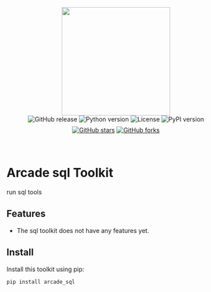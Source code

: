 <div style="display: flex; justify-content: center; align-items: center;">
  <img
    src="https://docs.arcade.dev/images/logo/arcade-logo.png"
    style="width: 250px;"
  >
</div>

<div style="display: flex; justify-content: center; align-items: center; margin-bottom: 8px;">
  <img src="https://img.shields.io/github/v/release/evantahler/sql" alt="GitHub release" style="margin: 0 2px;">
  <img src="https://img.shields.io/badge/python-3.10+-blue.svg" alt="Python version" style="margin: 0 2px;">
  <img src="https://img.shields.io/badge/license-MIT-green.svg" alt="License" style="margin: 0 2px;">
  <img src="https://img.shields.io/pypi/v/arcade_sql" alt="PyPI version" style="margin: 0 2px;">
</div>
<div style="display: flex; justify-content: center; align-items: center;">
  <a href="https://github.com/evantahler/sql" target="_blank">
    <img src="https://img.shields.io/github/stars/evantahler/sql" alt="GitHub stars" style="margin: 0 2px;">
  </a>
  <a href="https://github.com/evantahler/sql/fork" target="_blank">
    <img src="https://img.shields.io/github/forks/evantahler/sql" alt="GitHub forks" style="margin: 0 2px;">
  </a>
</div>

<br>
<br>

# Arcade sql Toolkit

run sql tools

## Features

- The sql toolkit does not have any features yet.

## Install

Install this toolkit using pip:

```bash
pip install arcade_sql
```